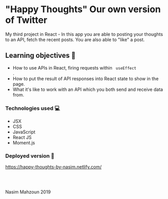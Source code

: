 #  "Happy Thoughts" Our own version of Twitter 

My third project in React - In this app you are able to posting your thoughts to an API, fetch the recent posts. You are also able to "like" a post.  

## Learning objectives 🧠

- How to use APIs in React, firing requests within <code> useEffect </code> .
- How to put the result of API responses into React state to show in the page.
- What it's like to work with an API which you both send and receive data from.

### Technologies used 💻

- JSX
- CSS
- JavaScript 
- React JS 
- Moment.js


### Deployed version 🎯


https://happy-thoughts-by-nasim.netlify.com/

<br>
<br>

<p> Nasim Mahzoun 2019 </p>






